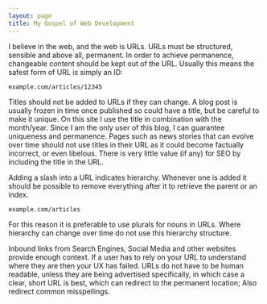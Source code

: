 ```yaml
---
layout: page
title: My Gospel of Web Development
---
```


I believe in the web, and the web is URLs. URLs must be structured, sensible and above all, permanent.
In order to achieve permanence, changeable content should be kept out of the URL. Usually this means
the safest form of URL is simply an ID:
```
example.com/articles/12345
```
Titles should not be added to URLs if they can change. A blog post is usually frozen in time once
published so could have a title, but be careful to make it unique. On this site I use the title
in combination with the month/year. Since I am the only user of this blog, I can guarantee uniqueness
and permanence. Pages such as news stories that can evolve over time should not use titles in their URL
as it could become factually incorrect, or even libelous. There is very little value (if any) for SEO
by including the title in the URL.

Adding a slash into a URL indicates hierarchy. Whenever one is added it should be possible to remove
everything after it to retrieve the parent or an index.
```
example.com/articles
```
For this reason it is preferable to use plurals for nouns in URLs. Where hierarchy can change over time
do not use this hierarchy structure.

Inbound links from Search Engines, Social Media and other websites provide enough context. If a user
has to rely on your URL to understand where they are then your UX has failed.
URLs do not have to be human readable, unless they are being advertised specifically,
in which case a clear, short URL is best, which can redirect to the permanent location; Also redirect
common misspellings.
